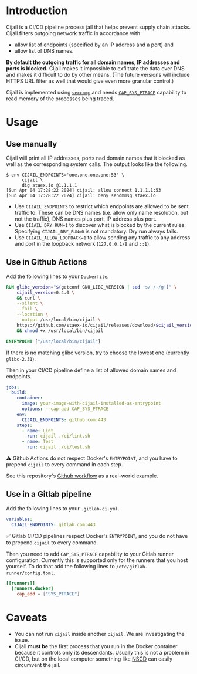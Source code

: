 # Introduction

Cijail is a CI/CD pipeline process jail that helps prevent supply chain attacks.
Cijail filters outgoing network traffic in accordance with
- allow list of endpoints (specified by an IP address and a port) and
- allow list of DNS names.

**By default the outgoing traffic for all domain names, IP addresses and ports is blocked.**
Cijail makes it impossible to exfiltrate the data over DNS and makes it difficult to do by other means.
(The future versions will include HTTPS URL filter as well that would give even more granular control.)

Cijail is implemented using [`seccomp`](https://man7.org/linux/man-pages/man2/seccomp.2.html) and
needs [`CAP_SYS_PTRACE`](https://man7.org/linux/man-pages/man7/capabilities.7.html) capability to read memory of the processes being traced.


# Usage

## Use manually

Cijail will print all IP addresses, ports nad domain names that it blocked
as well as the corresponding system calls.
The output looks like the following.
```
$ env CIJAIL_ENDPOINTS='one.one.one.one:53' \
      cijail \
      dig staex.io @1.1.1.1
[Sun Apr 04 17:28:22 2024] cijail: allow connect 1.1.1.1:53
[Sun Apr 04 17:28:22 2024] cijail: deny sendmmsg staex.io
```

- Use `CIJAIL_ENDPOINTS` to restrict which endpoints are allowed to be sent traffic to.
  These can be DNS names (i.e. allow only name resolution, but not the traffic),
  DNS names plus port, IP address plus port.
- Use `CIJAIL_DRY_RUN=1` to discover what is blocked by the current rules.
  Specifying `CIJAIL_DRY_RUN=0` is not mandatory.
  Dry run always fails.
- Use `CIJAIL_ALLOW_LOOPBACK=1` to allow sending any traffic to any address and port
  in the loopback network
  (`127.0.0.1/8` and `::1`).

## Use in Github Actions

Add the following lines to your `Dockerfile`.

```dockerfile
RUN glibc_version="$(getconf GNU_LIBC_VERSION | sed 's/ /-/g')" \
    cijail_version=0.4.0 \
    && curl \
    --silent \
    --fail \
    --location \
    --output /usr/local/bin/cijail \
    https://github.com/staex-io/cijail/releases/download/$cijail_version/cijail-$glibc_version \
    && chmod +x /usr/local/bin/cijail

ENTRYPOINT ["/usr/local/bin/cijail"]
```

If there is no matching glibc version, try to choose the lowest one (currently `glibc-2.31`).

Then in your CI/CD pipeline define a list of allowed domain names and endpoints.

```yaml
jobs:
  build:
    container:
      image: your-image-with-cijail-installed-as-entrypoint
      options: --cap-add CAP_SYS_PTRACE
    env:
      CIJAIL_ENDPOINTS: github.com:443
    steps:
      - name: Lint
        run: cijail ./ci/lint.sh
      - name: Test
        run: cijail ./ci/test.sh
```

⚠️ Github Actions do not respect Docker's `ENTRYPOINT`,
and you have to prepend `cijail` to every command in each step.

See this repository's [Github workflow](.github/workflows/ci.yml) as a real-world example.


## Use in a Gitlab pipeline

Add the following lines to your `.gitlab-ci.yml`.

```yaml
variables:
  CIJAIL_ENDPOINTS: gitlab.com:443
```

✅ Gitlab CI/CD pipelines respect Docker's `ENTRYPOINT`,
and you do not have to prepend `cijail` to every command.

Then you need to add `CAP_SYS_PTRACE` capability to your Gitlab runner configuration.
Currently this is supported only for the runners that you host yourself.
To do that add the following lines to `/etc/gitlab-runner/config.toml`.

```toml
[[runners]]
  [runners.docker]
    cap_add = ["SYS_PTRACE"]
```


# Caveats

- You can not run `cijail` inside another `cijail`. We are investigating the issue.
- Cijail **must be** the first process that you run in the Docker container
  because it controls only its descendants.
  Usually this is not a problem in CI/CD,
  but on the local computer something like [NSCD](https://man7.org/linux/man-pages/man8/nscd.8.html) can easily circumvent the jail.
